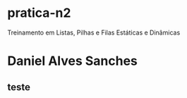 # pratica-n2
Treinamento em Listas, Pilhas e Filas Estáticas e Dinâmicas

# Daniel Alves Sanches
<h2>teste</h2>